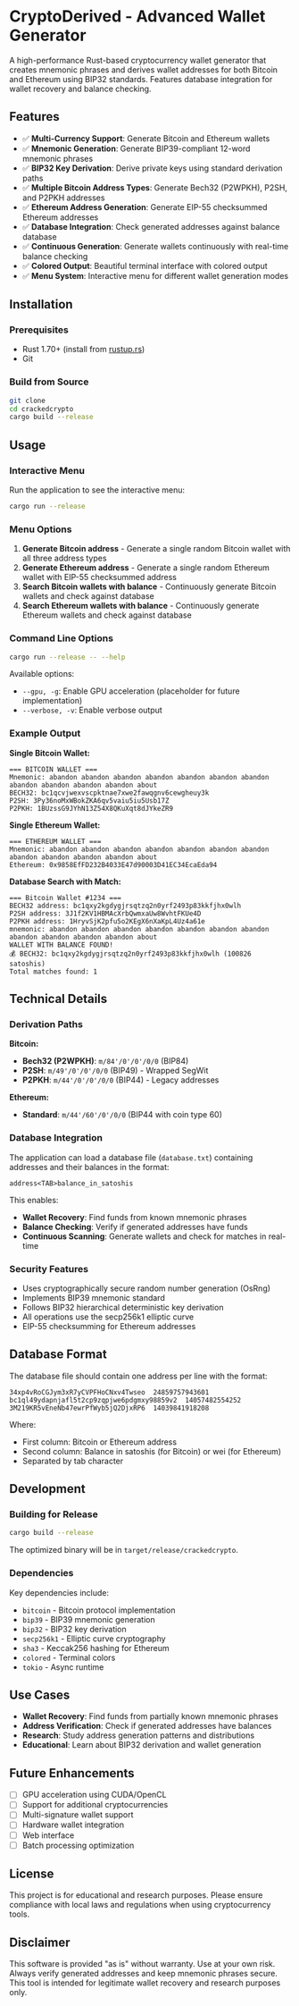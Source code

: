 # CryptoDerived - Advanced Wallet Generator

A high-performance Rust-based cryptocurrency wallet generator that creates mnemonic phrases and derives wallet addresses for both Bitcoin and Ethereum using BIP32 standards. Features database integration for wallet recovery and balance checking.

## Features

- ✅ **Multi-Currency Support**: Generate Bitcoin and Ethereum wallets
- ✅ **Mnemonic Generation**: Generate BIP39-compliant 12-word mnemonic phrases
- ✅ **BIP32 Key Derivation**: Derive private keys using standard derivation paths
- ✅ **Multiple Bitcoin Address Types**: Generate Bech32 (P2WPKH), P2SH, and P2PKH addresses
- ✅ **Ethereum Address Generation**: Generate EIP-55 checksummed Ethereum addresses
- ✅ **Database Integration**: Check generated addresses against balance database
- ✅ **Continuous Generation**: Generate wallets continuously with real-time balance checking
- ✅ **Colored Output**: Beautiful terminal interface with colored output
- ✅ **Menu System**: Interactive menu for different wallet generation modes

## Installation

### Prerequisites

- Rust 1.70+ (install from [rustup.rs](https://rustup.rs/))
- Git

### Build from Source

```bash
git clone
cd crackedcrypto
cargo build --release
```

## Usage

### Interactive Menu

Run the application to see the interactive menu:

```bash
cargo run --release
```

### Menu Options

1. **Generate Bitcoin address** - Generate a single random Bitcoin wallet with all three address types
2. **Generate Ethereum address** - Generate a single random Ethereum wallet with EIP-55 checksummed address
3. **Search Bitcoin wallets with balance** - Continuously generate Bitcoin wallets and check against database
4. **Search Ethereum wallets with balance** - Continuously generate Ethereum wallets and check against database

### Command Line Options

```bash
cargo run --release -- --help
```

Available options:
- `--gpu, -g`: Enable GPU acceleration (placeholder for future implementation)
- `--verbose, -v`: Enable verbose output

### Example Output

**Single Bitcoin Wallet:**
```
=== BITCOIN WALLET ===
Mnemonic: abandon abandon abandon abandon abandon abandon abandon abandon abandon abandon abandon about
BECH32: bc1qcvjwexvscpktnae7xwe2fawqgnv6cewgheuy3k
P2SH: 3Py36noMxWBokZKA6qv5vaiu5iu5Usb17Z
P2PKH: 1BUzssG9JYhN13Z54X8QKuXqt8dJYkeZR9
```

**Single Ethereum Wallet:**
```
=== ETHEREUM WALLET ===
Mnemonic: abandon abandon abandon abandon abandon abandon abandon abandon abandon abandon abandon about
Ethereum: 0x9858EfFD232B4033E47d90003D41EC34EcaEda94
```

**Database Search with Match:**
```
=== Bitcoin Wallet #1234 ===
BECH32 address: bc1qxy2kgdygjrsqtzq2n0yrf2493p83kkfjhx0wlh
P2SH address: 3J1f2KV1HBMAcXrbQwmxaUw8WvhtFKUe4D
P2PKH address: 1HryvSjK2pfu5o2KEgX6nXaKpL4Uz4a61e
mnemonic: abandon abandon abandon abandon abandon abandon abandon abandon abandon abandon abandon about
WALLET WITH BALANCE FOUND!
💰 BECH32: bc1qxy2kgdygjrsqtzq2n0yrf2493p83kkfjhx0wlh (100826 satoshis)
Total matches found: 1
```

## Technical Details

### Derivation Paths

**Bitcoin:**
- **Bech32 (P2WPKH)**: `m/84'/0'/0'/0/0` (BIP84)
- **P2SH**: `m/49'/0'/0'/0/0` (BIP49) - Wrapped SegWit
- **P2PKH**: `m/44'/0'/0'/0/0` (BIP44) - Legacy addresses

**Ethereum:**
- **Standard**: `m/44'/60'/0'/0/0` (BIP44 with coin type 60)

### Database Integration

The application can load a database file (`database.txt`) containing addresses and their balances in the format:
```
address<TAB>balance_in_satoshis
```

This enables:
- **Wallet Recovery**: Find funds from known mnemonic phrases
- **Balance Checking**: Verify if generated addresses have funds
- **Continuous Scanning**: Generate wallets and check for matches in real-time

### Security Features

- Uses cryptographically secure random number generation (OsRng)
- Implements BIP39 mnemonic standard
- Follows BIP32 hierarchical deterministic key derivation
- All operations use the secp256k1 elliptic curve
- EIP-55 checksumming for Ethereum addresses

## Database Format

The database file should contain one address per line with the format:
```
34xp4vRoCGJym3xR7yCVPFHoCNxv4Twseo	24859757943601
bc1ql49ydapnjafl5t2cp9zqpjwe6pdgmxy98859v2	14057482554252
3M219KR5vEneNb47ewrPfWyb5jQ2DjxRP6	14039841918208
```

Where:
- First column: Bitcoin or Ethereum address
- Second column: Balance in satoshis (for Bitcoin) or wei (for Ethereum)
- Separated by tab character

## Development

### Building for Release

```bash
cargo build --release
```

The optimized binary will be in `target/release/crackedcrypto`.

### Dependencies

Key dependencies include:
- `bitcoin` - Bitcoin protocol implementation
- `bip39` - BIP39 mnemonic generation
- `bip32` - BIP32 key derivation
- `secp256k1` - Elliptic curve cryptography
- `sha3` - Keccak256 hashing for Ethereum
- `colored` - Terminal colors
- `tokio` - Async runtime

## Use Cases

- **Wallet Recovery**: Find funds from partially known mnemonic phrases
- **Address Verification**: Check if generated addresses have balances
- **Research**: Study address generation patterns and distributions
- **Educational**: Learn about BIP32 derivation and wallet generation

## Future Enhancements

- [ ] GPU acceleration using CUDA/OpenCL
- [ ] Support for additional cryptocurrencies
- [ ] Multi-signature wallet support
- [ ] Hardware wallet integration
- [ ] Web interface
- [ ] Batch processing optimization

## License

This project is for educational and research purposes. Please ensure compliance with local laws and regulations when using cryptocurrency tools.

## Disclaimer

This software is provided "as is" without warranty. Use at your own risk. Always verify generated addresses and keep mnemonic phrases secure. This tool is intended for legitimate wallet recovery and research purposes only.